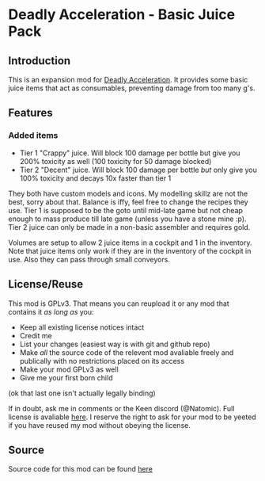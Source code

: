 # Deadly Acceleration - Basic Juice Pack

## Introduction

This is an expansion mod for [Deadly Acceleration](https://steamcommunity.com/sharedfiles/filedetails/?id=2422178213). It provides 
some basic juice items that act as consumables, preventing damage from too many g's.

## Features 

### Added items 

- Tier 1 "Crappy" juice. Will block 100 damage per bottle but give you 200% toxicity as well (100 toxicity for 50 damage blocked)
- Tier 2 "Decent" juice. Will block 100 damage per bottle _but_ only give you 100% toxicity and decays 10x faster than tier 1

They both have custom models and icons. My modelling skillz are not the best, sorry about that. Balance is iffy, feel free to change the 
recipes they use. Tier 1 is supposed to be the goto until mid-late game but not cheap enough to mass produce till late game (unless you 
have a stone mine :p). Tier 2 juice can only be made in a non-basic assembler and requires gold.

Volumes are setup to allow 2 juice items in a cockpit and 1 in the inventory. Note that juice items only work if they are in the inventory 
of the cockpit in use. Also they can pass through small conveyors.

## License/Reuse 

This mod is GPLv3. That means you can reupload it or any mod that contains it _as long as_ you:

- Keep all existing license notices intact
- Credit me
- List your changes (easiest way is with git and github repo)
- Make _all_ the source code of the relevent mod avaliable freely and publically with no restrictions placed on its access
- Make your mod GPLv3 as well
- Give me your first born child

(ok that last one isn't actually legally binding)

If in doubt, ask me in comments or the Keen discord (@Natomic). 
Full license is avaliable [here](https://github.com/0x00002a/DeadlyAccel-BasicJuicePack/blob/28aa6647e8e038b7953ef5220fd6ab8aaa249126/LICENSE). I reserve the right to ask 
for your mod to be yeeted if you have reused my mod without obeying the license.

## Source

Source code for this mod can be found [here](https://github.com/0x00002a/DeadlyAccel-BasicJuicePack/)